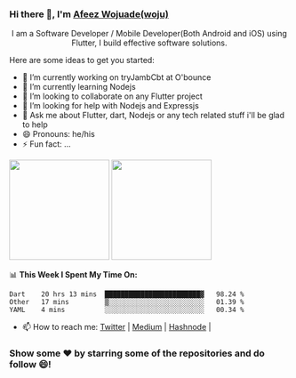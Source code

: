 ### Hi there 👋, I'm [Afeez Wojuade(woju)](https://www.google.com/search?q=Afeez+Wojuade+woju&oq=Afeez+Wojuade+woju)


<p align='center'>I am a Software Developer / Mobile Developer(Both Android and iOS) using Flutter, I build effective software solutions.</p>


Here are some ideas to get you started:

- 🔭 I’m currently working on tryJambCbt at O'bounce
- 🌱 I’m currently learning Nodejs 
- 👯 I’m looking to collaborate on any Flutter project 
- 🤔 I’m looking for help with Nodejs and Expressjs
- 💬 Ask me about Flutter, dart, Nodejs or any tech related stuff i'll be glad to help
- 😄 Pronouns: he/his
- ⚡ Fun fact: ...

<p>
  <img height="180em" src="https://github-readme-stats.vercel.app/api?username=WojuadeAA&show_icons=true&hide_border=true&&count_private=true&include_all_commits=true" />
  <img height="180em" src="https://github-readme-stats.vercel.app/api/top-langs/?username=WojuadeAA&exclude_repo=KNN-Image-Classification&show_icons=true&hide_border=true&layout=compact&langs_count=8"/>
</p>

📊 **This Week I Spent My Time On:**
<!--START_SECTION:waka-->
```text
Dart    20 hrs 13 mins  ████████████████████████▓   98.24 % 
Other   17 mins         ▒░░░░░░░░░░░░░░░░░░░░░░░░   01.39 % 
YAML    4 mins          ░░░░░░░░░░░░░░░░░░░░░░░░░   00.34 % 
```
<!--END_SECTION:waka-->



- 📫 How to reach me: [Twitter](https://twitter.com/AdebayoWojuade) |  [Medium](https://medium.com/@wojucrown7) | [Hashnode](https://hashnode.com/@Wojuade) |

### Show some ❤️ by starring some of the repositories and do follow 😄!
